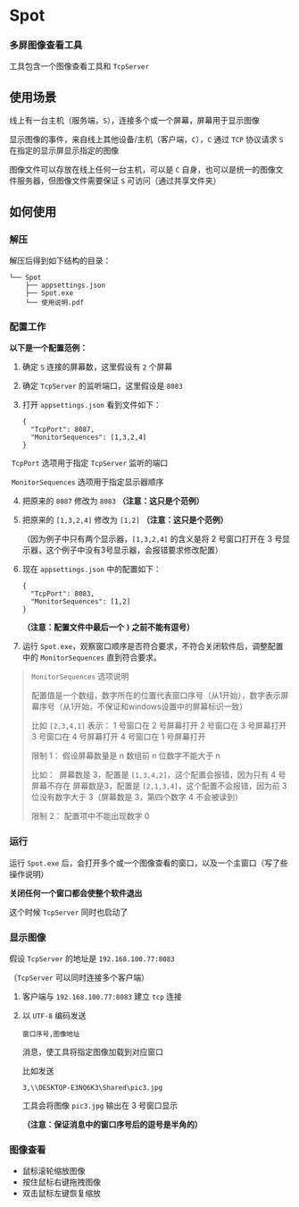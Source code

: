 # Spot

### 多屏图像查看工具

工具包含一个图像查看工具和 `TcpServer` 

## 使用场景

线上有一台主机（服务端，`S`），连接多个或一个屏幕，屏幕用于显示图像

显示图像的事件，来自线上其他设备/主机（客户端，`C`），`C` 通过 `TCP` 协议请求 `S` 在指定的显示屏显示指定的图像

图像文件可以存放在线上任何一台主机，可以是 `C` 自身，也可以是统一的图像文件服务器，但图像文件需要保证 `S` 可访问（通过共享文件夹）

## 如何使用

### 解压

解压后得到如下结构的目录：

```
└── Spot
    ├── appsettings.json
    ├── Spot.exe
    └── 使用说明.pdf
```

### 配置工作

**以下是一个配置范例：**

1. 确定 `S`  连接的屏幕数，这里假设有 `2` 个屏幕
2. 确定 `TcpServer` 的监听端口，这里假设是 `8083`
3. 打开 `appsettings.json`  看到文件如下：

    ```
    {
      "TcpPort": 8087,
      "MonitorSequences": [1,3,2,4]
    }
    ```

​	 	`TcpPort` 选项用于指定 `TcpServer` 监听的端口

​		 `MonitorSequences` 选项用于指定显示器顺序

4. 把原来的 `8087` 修改为 `8083` **（注意：这只是个范例）**

5. 把原来的 `[1,3,2,4]` 修改为 `[1,2]` **（注意：这只是个范例）**

   （因为例子中只有两个显示器，`[1,3,2,4]` 的含义是将 2 号窗口打开在 3 号显示器，这个例子中没有3号显示器，会报错要求修改配置）

6. 现在 `appsettings.json`  中的配置如下：

   ```
   {
     "TcpPort": 8083,
     "MonitorSequences": [1,2]
   }
   ```

   **（注意：配置文件中最后一个 `}` 之前不能有逗号）**

7. 运行 `Spot.exe`，观察窗口顺序是否符合要求，不符合关闭软件后，调整配置中的 `MonitorSequences` 直到符合要求。

> `MonitorSequences` 选项说明
>
> 配置值是一个数组，数字所在的位置代表窗口序号（从1开始），数字表示屏幕序号（从1开始，不保证和windows设置中的屏幕标识一致）
>
> 比如 `[2,3,4,1]` 表示：
> 1 号窗口在 2 号屏幕打开
> 2 号窗口在 3 号屏幕打开
> 3 号窗口在 4 号屏幕打开
> 4 号窗口在 1 号屏幕打开
>
> 
> 限制 1：
> 假设屏幕数量是 n
> 数组前 n 位数字不能大于 n
>
> 比如：
> ​       屏幕数是 3，配置是 `[1,3,4,2]`，这个配置会报错，因为只有 4 号屏幕不存在
> ​       屏幕数是3，配置是 `[2,1,3,4]`，这个配置不会报错，因为前 3 位没有数字大于 3（屏幕数是 3，第四个数字 4 不会被读到）
>
> 
> 限制 2：
> 配置项中不能出现数字 0

### 运行

运行 `Spot.exe` 后，会打开多个或一个图像查看的窗口，以及一个主窗口（写了些操作说明）

**关闭任何一个窗口都会使整个软件退出**

这个时候 `TcpServer` 同时也启动了

### 显示图像

假设 `TcpServer` 的地址是  `192.168.100.77:8083`

（`TcpServer` 可以同时连接多个客户端）

1. 客户端与 `192.168.100.77:8083` 建立 `tcp` 连接

2. 以 `UTF-8` 编码发送

    ```
    窗口序号,图像地址
    ```

   消息，使工具将指定图像加载到对应窗口
   
   比如发送
   
   ```
   3,\\DESKTOP-E3NQ6K3\Shared\pic3.jpg
   ```
   
   工具会将图像 `pic3.jpg` 输出在 3 号窗口显示
   
   **（注意：保证消息中的窗口序号后的逗号是半角的）**
   
   

### 图像查看

- 鼠标滚轮缩放图像
- 按住鼠标右键拖拽图像
- 双击鼠标左键恢复缩放



